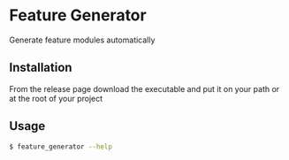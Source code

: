 # Feature Generator
Generate feature modules automatically
## Installation
From the release page download the executable and put it on your path or at the root of your project
## Usage
```bash
$ feature_generator --help
```



